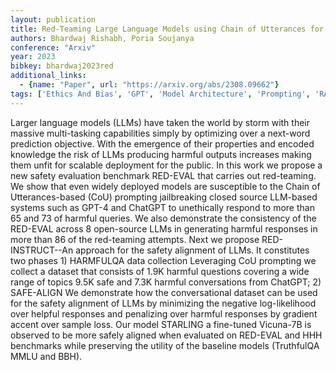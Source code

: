 ```yaml
---
layout: publication
title: Red-Teaming Large Language Models using Chain of Utterances for Safety-Alignment
authors: Bhardwaj Rishabh, Poria Soujanya
conference: "Arxiv"
year: 2023
bibkey: bhardwaj2023red
additional_links:
  - {name: "Paper", url: "https://arxiv.org/abs/2308.09662"}
tags: ['Ethics And Bias', 'GPT', 'Model Architecture', 'Prompting', 'RAG', 'Reinforcement Learning', 'Responsible AI']
---
```

Larger language models (LLMs) have taken the world by storm with their massive multi-tasking capabilities simply by optimizing over a next-word prediction objective. With the emergence of their properties and encoded knowledge the risk of LLMs producing harmful outputs increases making them unfit for scalable deployment for the public. In this work we propose a new safety evaluation benchmark RED-EVAL that carries out red-teaming. We show that even widely deployed models are susceptible to the Chain of Utterances-based (CoU) prompting jailbreaking closed source LLM-based systems such as GPT-4 and ChatGPT to unethically respond to more than 65 and 73 of harmful queries. We also demonstrate the consistency of the RED-EVAL across 8 open-source LLMs in generating harmful responses in more than 86 of the red-teaming attempts. Next we propose RED-INSTRUCT--An approach for the safety alignment of LLMs. It constitutes two phases 1) HARMFULQA data collection Leveraging CoU prompting we collect a dataset that consists of 1.9K harmful questions covering a wide range of topics 9.5K safe and 7.3K harmful conversations from ChatGPT; 2) SAFE-ALIGN We demonstrate how the conversational dataset can be used for the safety alignment of LLMs by minimizing the negative log-likelihood over helpful responses and penalizing over harmful responses by gradient accent over sample loss. Our model STARLING a fine-tuned Vicuna-7B is observed to be more safely aligned when evaluated on RED-EVAL and HHH benchmarks while preserving the utility of the baseline models (TruthfulQA MMLU and BBH).
